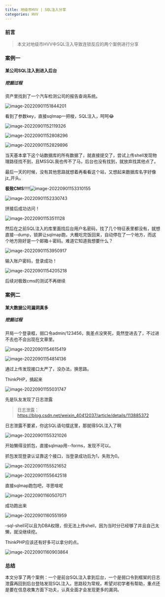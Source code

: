 ```yaml
---
title: 地级市HVV | SQL注入分享
categories: HVV
---
```




### 前言

> 本文对地级市HVV中SQL注入导致连锁反应的两个案例进行分享

<!--more-->

### 案例一

#### 某公司SQL注入到进入后台

##### 挖掘过程

资产里找到了一个汽车检测公司的报告查询系统。

![image-20220901151844201](https://i0.hdslb.com/bfs/album/83946093884124e2877020d2f9c9aac6078fe1eb.png)

看到了参数key，直接sqlmap一把梭，SQL注入，呵呵😂

![image-20220901152119326](https://i0.hdslb.com/bfs/album/61a1fb3c38f4fb5153bb196b876561d57119fcc7.png)

![image-20220901152808296](https://i0.hdslb.com/bfs/album/b3cd46bf30d63b8a940b51dd2bec9b293bbd0e0b.png)

![image-20220901152829896](https://i0.hdslb.com/bfs/album/5af1e0b7844ebf941604fb2cb826977b692870eb.png)

当天基本拿下这个站数据库的所有数据了，就直接提交了，尝试上传shell发现物理路径找不到，且MSSQL我也传不了马，后台也没有找到，就放弃找其他点了。

最后一天的时候，没有其他思路就想着再看看这个站，又想起来数据库名字好像jz_开头。

**极致CMS**!!!!!![image-20220901153310155](https://i0.hdslb.com/bfs/album/5f99a1db9260ae3a719c1156b8918cc15fd9e332.png)

![image-20220901152330743](https://i0.hdslb.com/bfs/album/61c46594d3ef420116df0ab2d63449a3c349e00b.png)

拼接后成功访问！

![image-20220901153511128](https://i0.hdslb.com/bfs/album/833b832f55e1fd097cce3e84260aeaca31c625a3.png)

然后在之前SQL注入的库里面找后台用户名密码，找了几个特征表里都没有，就想直接--dump，锁屏让sqlmap跑，大概吃完饭回来，自动停在了一个地方，而这个地方刚好是一个邮箱＋密码。难道它知道我想要什么？

![image-20220901153950917](https://i0.hdslb.com/bfs/album/1f55ca7b21b261e23415a35cb3098ef9ad001037.png)

输入账户密码，登录成功！

![image-20220901154205218](https://i0.hdslb.com/bfs/album/af1d325159e7ce1653c3033284274da2da0fada2.png)

后续对极致cms的测试不再继续

### 案例二

#### 某大数据公司漏洞真多

##### 挖掘过程

开局一个登录框，弱口令admin/123456，我差点没笑死，竟然登进去了，不过进不去也不会出现在文章里。

![image-20220901154615419](https://i0.hdslb.com/bfs/album/4930d229df66c3e82ef470841a3fc3a0b0aee62c.png)

![image-20220901154814136](https://i0.hdslb.com/bfs/album/95860543116a90f5e73807973b43ccd6f2fc14eb.png)

通过上传发现接口太严了，没办法，换思路。

ThinkPHP，搞起来

![image-20220901155031747](https://i0.hdslb.com/bfs/album/9099a0bb65e4b603f13185f8fc347a88cb192c23.png)

先是队友发现了日志泄露

> 日志泄露：https://blog.csdn.net/weixin_40412037/article/details/113885372

日志泄露不要紧，你这SQL语句摆这里，那就得SQL注入了啊

![image-20220901155321026](https://i0.hdslb.com/bfs/album/0dfd119505a2b44df2c0fa1429283361b28d7ce8.png)

开始懒得没抓包，直接sqlmap用--forms，发现不可以。

抓包发现登录认证靠这个接口，当登录成功后为1，失败为0。

![image-20220901155521652](https://i0.hdslb.com/bfs/album/e7ddfc91cfdd1f998078573eddf7ab4d33d5eee5.png)

![image-20220901155642518](https://i0.hdslb.com/bfs/album/40d26d5302200ff297f3145e6e9ea1a5e0f1f7cf.png)

直接sqlmap跑包吧，寻思啥呢

![image-20220901160507071](https://i0.hdslb.com/bfs/album/ff96f9d7f649f5980152a22249a1652d38710ba4.png)

成功跑出来

![image-20220901160551959](https://i0.hdslb.com/bfs/album/bd94a2f9654fe8a44f025e6b48ccbdbd0fc6e88c.png)

-sql-shell可以且为DBA权限，但无法上传shell，因为当时分已经够了并且自己太懒，就没继续挖。

ThinkPHP应该还有好多可以拿分的点。

![image-20220901160903864](https://i0.hdslb.com/bfs/album/7f183ace12a52034b43c5e6a04f219c591e3b907.png)

### 总结

本文分享了两个案例：一个是前台SQL注入拿到后台，一个是弱口令到框架的日志泄露再回到后台登陆发现SQL注入。思路较为常规，希望对初学者有帮助，重点还是要在信息收集方面下功夫，认真全面才会发现更多的漏洞。